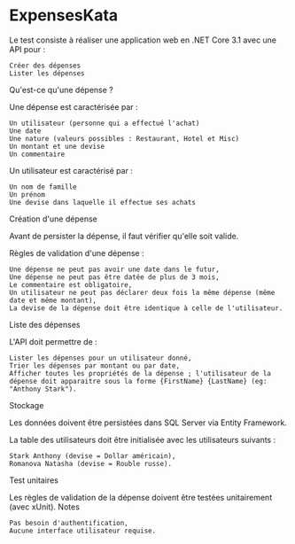 # ExpensesKata

Le test consiste à réaliser une application web en .NET Core 3.1 avec une API pour :

    Créer des dépenses
    Lister les dépenses

Qu'est-ce qu'une dépense ?

Une dépense est caractérisée par :

    Un utilisateur (personne qui a effectué l'achat)
    Une date
    Une nature (valeurs possibles : Restaurant, Hotel et Misc)
    Un montant et une devise
    Un commentaire

Un utilisateur est caractérisé par :

    Un nom de famille
    Un prénom
    Une devise dans laquelle il effectue ses achats

Création d'une dépense

Avant de persister la dépense, il faut vérifier qu'elle soit valide.

Règles de validation d'une dépense :

    Une dépense ne peut pas avoir une date dans le futur,
    Une dépense ne peut pas être datée de plus de 3 mois,
    Le commentaire est obligatoire,
    Un utilisateur ne peut pas déclarer deux fois la même dépense (même date et même montant),
    La devise de la dépense doit être identique à celle de l'utilisateur.

Liste des dépenses

L'API doit permettre de :

    Lister les dépenses pour un utilisateur donné,
    Trier les dépenses par montant ou par date,
    Afficher toutes les propriétés de la dépense ; l'utilisateur de la dépense doit apparaitre sous la forme {FirstName} {LastName} (eg: "Anthony Stark").

Stockage

Les données doivent être persistées dans SQL Server via Entity Framework.

La table des utilisateurs doit être initialisée avec les utilisateurs suivants :

    Stark Anthony (devise = Dollar américain),
    Romanova Natasha (devise = Rouble russe).

Test unitaires

Les règles de validation de la dépense doivent être testées unitairement (avec xUnit).
Notes

    Pas besoin d'authentification,
    Aucune interface utilisateur requise.
